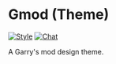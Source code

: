 # Gmod (Theme)

[![Style](https://github.styleci.io/repos/275061602/shield)](https://github.styleci.io/repos/275061602)
[![Chat](https://img.shields.io/discord/625774284823986183?color=7289da&label=Discord&logo=discord&logoColor=fff&style=flat-square)](https://azuriom.com/discord)

A Garry's mod design theme.
